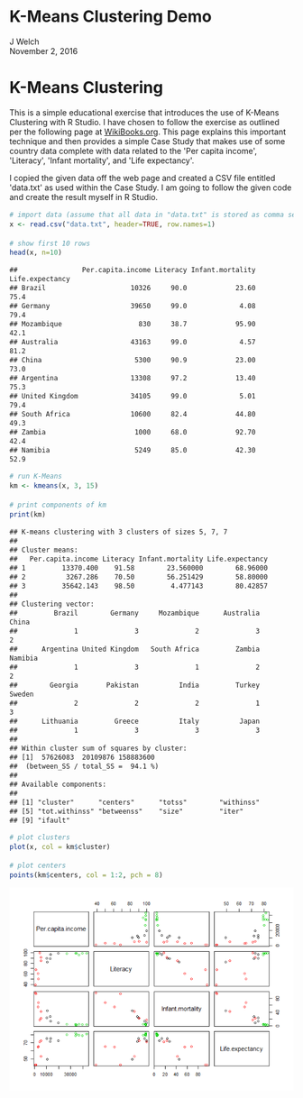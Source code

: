 # K-Means Clustering Demo
J Welch  
November 2, 2016  

# K-Means Clustering

This is a simple educational exercise that introduces the use of K-Means Clustering with R Studio.  I have chosen to follow the exercise as outlined per the following page at [WikiBooks.org](https://en.wikibooks.org/wiki/Data_Mining_Algorithms_In_R/Clustering/K-Means).  This page explains this important technique and then provides a simple Case Study that makes use of some country data complete with data related to the 'Per capita income', 'Literacy', 'Infant mortality', and 'Life expectancy'.

I copied the given data off the web page and created a CSV file entitled 'data.txt' as used within the Case Study.  I am going to follow the given code and create the result myself in R Studio.



```r
# import data (assume that all data in "data.txt" is stored as comma separated values)
x <- read.csv("data.txt", header=TRUE, row.names=1)

# show first 10 rows
head(x, n=10)
```

```
##                Per.capita.income Literacy Infant.mortality Life.expectancy
## Brazil                     10326     90.0            23.60            75.4
## Germany                    39650     99.0             4.08            79.4
## Mozambique                   830     38.7            95.90            42.1
## Australia                  43163     99.0             4.57            81.2
## China                       5300     90.9            23.00            73.0
## Argentina                  13308     97.2            13.40            75.3
## United Kingdom             34105     99.0             5.01            79.4
## South Africa               10600     82.4            44.80            49.3
## Zambia                      1000     68.0            92.70            42.4
## Namibia                     5249     85.0            42.30            52.9
```

```r
# run K-Means
km <- kmeans(x, 3, 15)

# print components of km
print(km)
```

```
## K-means clustering with 3 clusters of sizes 5, 7, 7
## 
## Cluster means:
##   Per.capita.income Literacy Infant.mortality Life.expectancy
## 1         13370.400    91.58        23.560000        68.96000
## 2          3267.286    70.50        56.251429        58.80000
## 3         35642.143    98.50         4.477143        80.42857
## 
## Clustering vector:
##         Brazil        Germany     Mozambique      Australia          China 
##              1              3              2              3              2 
##      Argentina United Kingdom   South Africa         Zambia        Namibia 
##              1              3              1              2              2 
##        Georgia       Pakistan          India         Turkey         Sweden 
##              2              2              2              1              3 
##      Lithuania         Greece          Italy          Japan 
##              1              3              3              3 
## 
## Within cluster sum of squares by cluster:
## [1]  57626083  20109876 158883600
##  (between_SS / total_SS =  94.1 %)
## 
## Available components:
## 
## [1] "cluster"      "centers"      "totss"        "withinss"    
## [5] "tot.withinss" "betweenss"    "size"         "iter"        
## [9] "ifault"
```

```r
# plot clusters
plot(x, col = km$cluster)

# plot centers
points(km$centers, col = 1:2, pch = 8)
```

![](k-means-demo_files/figure-html/unnamed-chunk-1-1.png)<!-- -->

